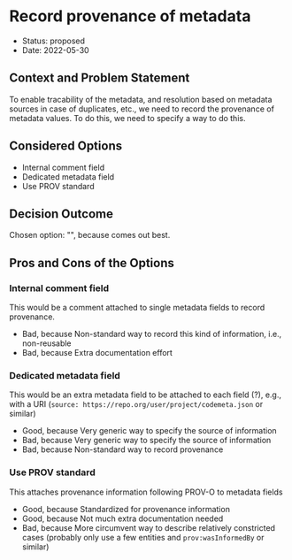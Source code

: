 <!--
SPDX-FileCopyrightText: 2022 German Aerospace Center (DLR), Forschungszentrum Jülich, Helmholtz-Zentrum Dresden-Rossendorf

SPDX-License-Identifier: CC-BY-SA-4.0
-->
# Record provenance of metadata

* Status: proposed
* Date: 2022-05-30

## Context and Problem Statement

To enable tracability of the metadata, and resolution based on metadata sources in case of duplicates, etc., we need to record the provenance of metadata values. To do this, we need to specify a way to do this.

## Considered Options

* Internal comment field
* Dedicated metadata field
* Use PROV standard

## Decision Outcome

Chosen option: "", because comes out best.

## Pros and Cons of the Options

### Internal comment field

This would be a comment attached to single metadata fields to record provenance.

* Bad, because Non-standard way to record this kind of information, i.e., non-reusable
* Bad, because Extra documentation effort

### Dedicated metadata field

This would be an extra metadata field to be attached to each field (?), e.g., with a URI (`source: https://repo.org/user/project/codemeta.json` or similar)

* Good, because Very generic way to specify the source of information
* Bad, because Very generic way to specify the source of information
* Bad, because Non-standard way to record provenance

### Use PROV standard

This attaches provenance information following PROV-O to metadata fields

* Good, because Standardized for provenance information
* Good, because Not much extra documentation needed
* Bad, because More circumvent way to describe relatively constricted cases (probably only use a few entities and `prov:wasInformedBy` or similar)
